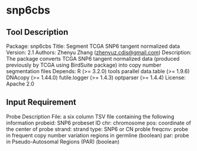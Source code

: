 # snp6cbs

## Tool Description
Package:	snp6cbs
Title:	Segment TCGA SNP6 tangent normalized data
Version:	2.1
Authors:	Zhenyu Zhang (zhenyuz.cdis@gmail.com)
Description:	The package converts TCGA SNP6 tangent normalized data (produced previously by TCGA using BirdSuite package) into copy number segmentation files
Depends:	R (>= 3.2.0)
			tools
			parallel
			data.table (>= 1.9.6)
			DNAcopy (>= 1.44.0)
			futile.logger (>= 1.4.3)
			optparser (>= 1.4.4)
License: Apache 2.0

## Input Requirement
Probe Description File: a six column TSV file containing the following information
		probeid:	SNP6 probeset ID
		chr:	chromosome
		pos:	coordinate of the center of probe
		strand: strand
		type:	SNP6 or CN proble
		freqcnv: probe in frequent copy number variation regions in germline (boolean)
		par: probe in Pseudo-Autosomal Regions (PAR) (boolean)

